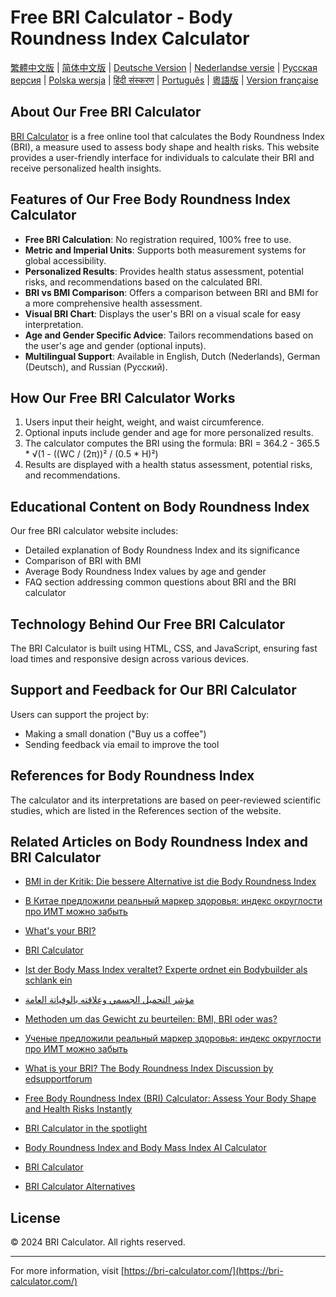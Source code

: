 # Free BRI Calculator - Body Roundness Index Calculator

[繁體中文版](README.zh-TW.md) | [简体中文版](README.zh-CN.md) | [Deutsche Version](README.de.md) | [Nederlandse versie](README.nl.md) | [Русская версия](README.ru.md) | [Polska wersja](README.pl.md) | [हिंदी संस्करण](README.hi.md) | [Português](README.pt.md) | [粵語版](README.yue.md) | [Version française](README.fr.md)

## About Our Free BRI Calculator

[BRI Calculator](https://bri-calculator.com/) is a free online tool that calculates the Body Roundness Index (BRI), a measure used to assess body shape and health risks. This website provides a user-friendly interface for individuals to calculate their BRI and receive personalized health insights.

## Features of Our Free Body Roundness Index Calculator

- **Free BRI Calculation**: No registration required, 100% free to use.
- **Metric and Imperial Units**: Supports both measurement systems for global accessibility.
- **Personalized Results**: Provides health status assessment, potential risks, and recommendations based on the calculated BRI.
- **BRI vs BMI Comparison**: Offers a comparison between BRI and BMI for a more comprehensive health assessment.
- **Visual BRI Chart**: Displays the user's BRI on a visual scale for easy interpretation.
- **Age and Gender Specific Advice**: Tailors recommendations based on the user's age and gender (optional inputs).
- **Multilingual Support**: Available in English, Dutch (Nederlands), German (Deutsch), and Russian (Русский).

## How Our Free BRI Calculator Works

1. Users input their height, weight, and waist circumference.
2. Optional inputs include gender and age for more personalized results.
3. The calculator computes the BRI using the formula: BRI = 364.2 - 365.5 * √(1 - ((WC / (2π))² / (0.5 * H)²)
4. Results are displayed with a health status assessment, potential risks, and recommendations.

## Educational Content on Body Roundness Index

Our free BRI calculator website includes:
- Detailed explanation of Body Roundness Index and its significance
- Comparison of BRI with BMI
- Average Body Roundness Index values by age and gender
- FAQ section addressing common questions about BRI and the BRI calculator


## Technology Behind Our Free BRI Calculator

The BRI Calculator is built using HTML, CSS, and JavaScript, ensuring fast load times and responsive design across various devices.

## Support and Feedback for Our BRI Calculator

Users can support the project by:
- Making a small donation ("Buy us a coffee")
- Sending feedback via email to improve the tool

## References for Body Roundness Index

The calculator and its interpretations are based on peer-reviewed scientific studies, which are listed in the References section of the website.

## Related Articles on Body Roundness Index and BRI Calculator

- [BMI in der Kritik: Die bessere Alternative ist die Body Roundness Index](https://www.watson.ch/leben/international/237992519-bmi-in-der-kritik-der-body-roundness-index-ist-die-besser-alternative)

- [В Китае предложили реальный маркер здоровья: индекс округлости про ИМТ можно забыть](https://doctorpiter.ru/obraz-zhizni/v-kitae-vyveli-realnyi-marker-zdorovya-indeks-okruglosti-pro-imt-mozhno-zabyt-id5863220/)

- [What's your BRI?](https://www.mumsnet.com/talk/_chat/5168939-whats-your-bri)

- [BRI Calculator](https://bai.tools/tools/bri-calculator)

- [Ist der Body Mass Index veraltet? Experte ordnet ein Bodybuilder als schlank ein](https://www.blick.ch/life/gesundheit/fitness/ist-der-body-mass-index-veraltet-experte-ordnet-ein-bodybuilder-gilt-mit-neuem-bri-richtwert-als-schlank-id20168108.html)

- [مؤشر التحميل الجسمي وعلاقته بالوفياتة العامة](https://www.sehatok.com/%D8%B7%D8%A8/%D9%85%D8%A4%D8%B4%D8%B1-%D8%A7%D8%B3%D8%AA%D8%AF%D8%A7%D8%B1%D8%A9-%D8%A7%D9%84%D8%AC%D8%B3%D9%85-%D9%88%D8%B9%D9%84%D8%A7%D9%82%D8%AA%D9%87-%D8%A8%D9%85%D8%B9%D8%AF%D9%84-%D8%A7%D9%84%D9%88%D9%81%D9%8A%D8%A7%D8%AA-%D8%A7%D9%84%D8%B9%D8%A7%D9%85%D8%A9)

- [Methoden um das Gewicht zu beurteilen: BMI, BRI oder was?](https://www.symptome.ch/threads/methoden-um-das-gewicht-zu-beurteilen-bmi-bri-oder-was.138918/#post-1369423)

- [Ученые предложили реальный маркер здоровья: индекс округлости про ИМТ можно забыть](https://bb.lv/statja/ljublju/2024/09/29/ucenye-vyveli-realnyi-marker-zdorovia-indeks-okruglosti)

- [What is your BRI? The Body Roundness Index Discussion by edsupportforum](https://www.edsupportforum.com/threads/whats-your-bri-body-roundness-index.4562078/page-2?post_id=81069667&nested_view=1&sortby=oldest#post-81069667)

- [Free Body Roundness Index (BRI) Calculator: Assess Your Body Shape and Health Risks Instantly](https://news.bensbites.com/posts/28249-free-body-roundness-index-bri-calculator-assess-your-body-shape-and-health-risks-instantly/out)

- [BRI Calculator in the spotlight](https://www.promoteproject.com/startup/174282/bri-calculator)

- [Body Roundness Index and Body Mass Index AI Calculator](https://dang.ai/tool/body-roundness-index-and-body-mass-index-ai-calculator-bri-calculator-com)

- [BRI Calculator](https://toolsfine.com/best-ai-tools/bri-calculator)

- [BRI Calculator Alternatives](https://www.saashub.com/bri-calculator-alternatives)


## License

© 2024 BRI Calculator. All rights reserved.

---

For more information, visit [https://bri-calculator.com/](https://bri-calculator.com/)